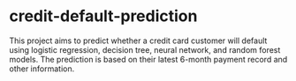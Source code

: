 # credit-default-prediction
This project aims to predict whether a credit card customer will default using logistic regression, decision tree, neural network, and random forest models. The prediction is based on their latest 6-month payment record and other information.
